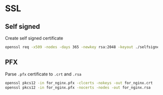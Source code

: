 # SSL

## Self signed

Create self signed certificate

```bash
openssl req -x509 -nodes -days 365 -newkey rsa:2048 -keyout ./selfsigned.key -out ./selfsigned.crt
```

## PFX

Parse `.pfx` certificate to `.crt` and `.rsa`

```bash
openssl pkcs12 -in for_nginx.pfx -clcerts -nokeys -out for_nginx.crt
openssl pkcs12 -in for_nginx.pfx -nocerts -nodes -out for_nginx.rsa
```
